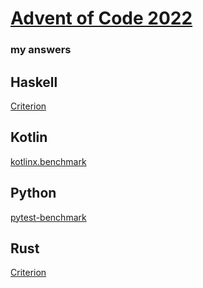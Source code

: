 # [Advent of Code 2022](https://adventofcode.com/2022)
### my answers

## Haskell

[Criterion](aoc2022-bench.html)

## Kotlin

[kotlinx.benchmark](jmh-visualizer/index.html)

## Python

[pytest-benchmark](benchmark.svg)

## Rust

[Criterion](criterion/index.html)
